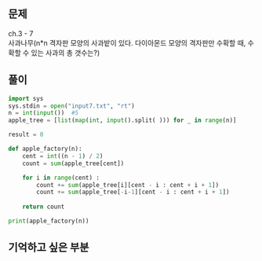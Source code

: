 ## 문제  
ch.3 - 7  
사과나무(n*n 격자판 모양의 사과밭이 있다. 다이아몬드 모양의 격자판만 수확할 때, 수확할 수 있는 사과의 총 갯수는?)

## 풀이
```python
import sys
sys.stdin = open("input7.txt", "rt")
n = int(input())  #5
apple_tree = [list(map(int, input().split( ))) for _ in range(n)]

result = 0

def apple_factory(n):
    cent = int((n - 1) / 2)
    count = sum(apple_tree[cent])

    for i in range(cent) :
        count += sum(apple_tree[i][cent - i : cent + i + 1])        
        count += sum(apple_tree[-i-1][cent - i : cent + i + 1])
    
    return count

print(apple_factory(n))

```

## 기억하고 싶은 부분
